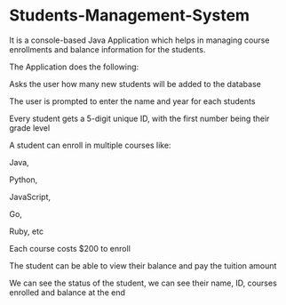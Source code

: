 # Students-Management-System

It is a console-based Java Application which helps in managing course enrollments and balance information for the students.

The Application does the following:

Asks the user how many new students will be added to the database

The user is prompted to enter the name and year for each students

Every student gets a 5-digit unique ID, with the first number being their grade level

A student can enroll in multiple courses like:

Java,

Python,

JavaScript,

Go,

Ruby, etc

Each course costs $200 to enroll

The student can be able to view their balance and pay the tuition amount

We can see the status of the student, we can see their name, ID, courses enrolled and balance at the end
